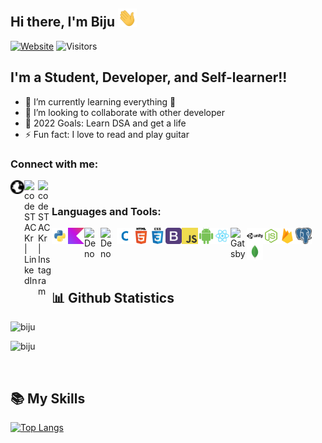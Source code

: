 <h2> Hi there, I'm Biju 
<img src="https://raw.githubusercontent.com/ABSphreak/ABSphreak/master/gifs/Hi.gif" width="30px"></h2>


[![Website](https://img.shields.io/badge/PORTFOLIO-Biju-orange)](https://biju-borah.herokuapp.com/) ![Visitors](https://visitor-badge.glitch.me/badge?page_id=biju-borah.visitor-badge)

## I'm a Student, Developer, and Self-learner!!

- 🌱 I’m currently learning everything 🤣
- 👯 I’m looking to collaborate with other developer
- 🥅 2022 Goals: Learn DSA and get a life
- ⚡ Fun fact: I love to read and play guitar


### Connect with me:

[<img align="left" alt="codeSTACKr.com" width="22px" src="https://raw.githubusercontent.com/iconic/open-iconic/master/svg/globe.svg" />](https://biju-borah.herokuapp.com)
[<img align="left" alt="codeSTACKr | LinkedIn" width="22px" src="https://cdn.jsdelivr.net/npm/simple-icons@v3/icons/linkedin.svg" />](https://www.linkedin.com/in/biju-borah-1bb78620a)
[<img align="left" alt="codeSTACKr | Instagram" width="22px" src="https://cdn.jsdelivr.net/npm/simple-icons@v3/icons/instagram.svg" />](https://www.instagram.com/biju_borah/)

<br />

### Languages and Tools:

[<img align="left" alt="Deno" width="26px" src="https://raw.githubusercontent.com/github/explore/80688e429a7d4ef2fca1e82350fe8e3517d3494d/topics/python/python.png" />]()
[<img align="left" alt="Deno" width="26px" src="https://raw.githubusercontent.com/github/explore/80688e429a7d4ef2fca1e82350fe8e3517d3494d/topics/kotlin/kotlin.png" />]()
[<img align="left" alt="Deno" width="26px" src="https://pics.freeicons.io/uploads/icons/png/378554371540553613-512.png" />]()
[<img align="left" alt="Deno" width="26px" src="https://image.flaticon.com/icons/png/512/381/381704.png" />]()
[<img align="left" alt="Deno" width="26px" src="https://github.com/resyfer/resyfer/raw/main/img/c.svg" />]()
[<img align="left" alt="HTML5" width="26px" src="https://raw.githubusercontent.com/github/explore/80688e429a7d4ef2fca1e82350fe8e3517d3494d/topics/html/html.png" />]()
[<img align="left" alt="CSS3" width="26px" src="https://raw.githubusercontent.com/github/explore/80688e429a7d4ef2fca1e82350fe8e3517d3494d/topics/css/css.png" />]()
[<img align="left" alt="Sass" width="26px" src="https://raw.githubusercontent.com/github/explore/80688e429a7d4ef2fca1e82350fe8e3517d3494d/topics/bootstrap/bootstrap.png" />]()
[<img align="left" alt="JavaScript" width="26px" src="https://raw.githubusercontent.com/github/explore/80688e429a7d4ef2fca1e82350fe8e3517d3494d/topics/javascript/javascript.png" />]()
[<img align="left" alt="React" width="26px" src="https://raw.githubusercontent.com/github/explore/80688e429a7d4ef2fca1e82350fe8e3517d3494d/topics/android/android.png" />]()
[<img align="left" alt="React" width="26px" src="https://raw.githubusercontent.com/github/explore/80688e429a7d4ef2fca1e82350fe8e3517d3494d/topics/react/react.png" />]()
[<img align="left" alt="Gatsby" width="26px" src="https://pics.freeicons.io/uploads/icons/png/9686895801536233213-512.png" />]()
[<img align="left" alt="GraphQL" width="26px" src="https://raw.githubusercontent.com/github/explore/80688e429a7d4ef2fca1e82350fe8e3517d3494d/topics/unity/unity.png" />]()
[<img align="left" alt="Node.js" width="26px" src="https://github.com/resyfer/resyfer/blob/main/img/nodejs.svg" />]()
[<img align="left" alt="SQL" width="26px" src="https://raw.githubusercontent.com/github/explore/80688e429a7d4ef2fca1e82350fe8e3517d3494d/topics/firebase/firebase.png" />]()
[<img align="left" alt="MySQL" width="26px" src="https://raw.githubusercontent.com/github/explore/80688e429a7d4ef2fca1e82350fe8e3517d3494d/topics/postgresql/postgresql.png" />]()
[<img align="left" alt="MongoDB" width="26px" src="https://github.com/resyfer/resyfer/blob/main/img/mongodb.svg" />]()

<br />
<br />
<br />
<br />

## 📊 Github Statistics
<p align="left"> <img src="https://github-readme-stats.vercel.app/api?username=biju-borah&langs_count=12&count_private=true&show_icons=true&theme=blue-green" alt="biju" />
<p align="left"> <img src="http://github-readme-streak-stats.herokuapp.com/?user=biju-borah&theme=github-dark&date_format=M%20j%5B%2C%20Y%5D" alt="biju" /></p>
<br>

## 📚 My Skills

[![Top Langs](https://github-readme-stats.vercel.app/api/top-langs/?username=biju-borah&langs_count=12&count_private=true&layout=compact&show_icons=true&theme=blue-green)](https://github.com/biju-borah)
<br>
<br>
